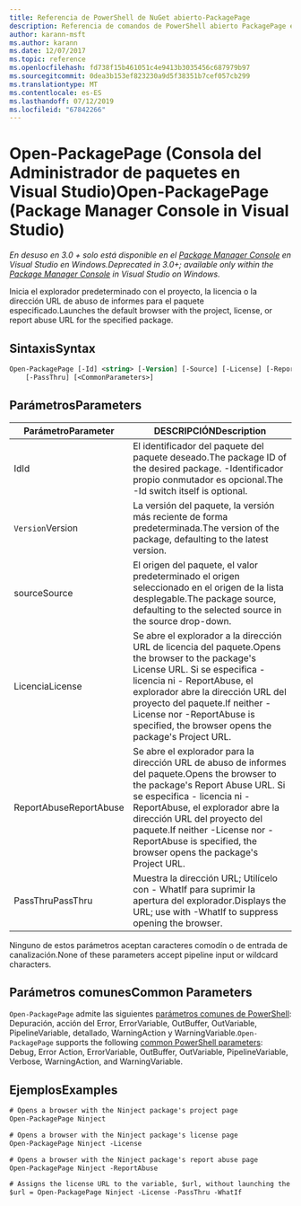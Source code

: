 ```yaml
---
title: Referencia de PowerShell de NuGet abierto-PackagePage
description: Referencia de comandos de PowerShell abierto PackagePage en la consola de administrador de paquetes de NuGet en Visual Studio.
author: karann-msft
ms.author: karann
ms.date: 12/07/2017
ms.topic: reference
ms.openlocfilehash: fd738f15b461051c4e9413b3035456c687979b97
ms.sourcegitcommit: 0dea3b153ef823230a9d5f38351b7cef057cb299
ms.translationtype: MT
ms.contentlocale: es-ES
ms.lasthandoff: 07/12/2019
ms.locfileid: "67842266"
---
```

# <a name="open-packagepage-package-manager-console-in-visual-studio"></a><span data-ttu-id="9a5fe-103">Open-PackagePage (Consola del Administrador de paquetes en Visual Studio)</span><span class="sxs-lookup"><span data-stu-id="9a5fe-103">Open-PackagePage (Package Manager Console in Visual Studio)</span></span>

<span data-ttu-id="9a5fe-104">*En desuso en 3.0 + solo está disponible en el [Package Manager Console](package-manager-console.md) en Visual Studio en Windows.*</span><span class="sxs-lookup"><span data-stu-id="9a5fe-104">*Deprecated in 3.0+; available only within the [Package Manager Console](package-manager-console.md) in Visual Studio on Windows.*</span></span>

<span data-ttu-id="9a5fe-105">Inicia el explorador predeterminado con el proyecto, la licencia o la dirección URL de abuso de informes para el paquete especificado.</span><span class="sxs-lookup"><span data-stu-id="9a5fe-105">Launches the default browser with the project, license, or report abuse URL for the specified package.</span></span>

## <a name="syntax"></a><span data-ttu-id="9a5fe-106">Sintaxis</span><span class="sxs-lookup"><span data-stu-id="9a5fe-106">Syntax</span></span>

```ps
Open-PackagePage [-Id] <string> [-Version] [-Source] [-License] [-ReportAbuse]
    [-PassThru] [<CommonParameters>]
```

## <a name="parameters"></a><span data-ttu-id="9a5fe-107">Parámetros</span><span class="sxs-lookup"><span data-stu-id="9a5fe-107">Parameters</span></span>

| <span data-ttu-id="9a5fe-108">Parámetro</span><span class="sxs-lookup"><span data-stu-id="9a5fe-108">Parameter</span></span> | <span data-ttu-id="9a5fe-109">DESCRIPCIÓN</span><span class="sxs-lookup"><span data-stu-id="9a5fe-109">Description</span></span> |
| --- | --- |
| <span data-ttu-id="9a5fe-110">Id</span><span class="sxs-lookup"><span data-stu-id="9a5fe-110">Id</span></span> | <span data-ttu-id="9a5fe-111">El identificador del paquete del paquete deseado.</span><span class="sxs-lookup"><span data-stu-id="9a5fe-111">The package ID of the desired package.</span></span> <span data-ttu-id="9a5fe-112">-Identificador propio conmutador es opcional.</span><span class="sxs-lookup"><span data-stu-id="9a5fe-112">The -Id switch itself is optional.</span></span> |
| <span data-ttu-id="9a5fe-113">`Version`</span><span class="sxs-lookup"><span data-stu-id="9a5fe-113">Version</span></span> | <span data-ttu-id="9a5fe-114">La versión del paquete, la versión más reciente de forma predeterminada.</span><span class="sxs-lookup"><span data-stu-id="9a5fe-114">The version of the package, defaulting to the latest version.</span></span> |
| <span data-ttu-id="9a5fe-115">source</span><span class="sxs-lookup"><span data-stu-id="9a5fe-115">Source</span></span> | <span data-ttu-id="9a5fe-116">El origen del paquete, el valor predeterminado el origen seleccionado en el origen de la lista desplegable.</span><span class="sxs-lookup"><span data-stu-id="9a5fe-116">The package source, defaulting to the selected source in the source drop-down.</span></span> |
| <span data-ttu-id="9a5fe-117">Licencia</span><span class="sxs-lookup"><span data-stu-id="9a5fe-117">License</span></span> | <span data-ttu-id="9a5fe-118">Se abre el explorador a la dirección URL de licencia del paquete.</span><span class="sxs-lookup"><span data-stu-id="9a5fe-118">Opens the browser to the package's License URL.</span></span> <span data-ttu-id="9a5fe-119">Si se especifica - licencia ni - ReportAbuse, el explorador abre la dirección URL del proyecto del paquete.</span><span class="sxs-lookup"><span data-stu-id="9a5fe-119">If neither -License nor -ReportAbuse is specified, the browser opens the package's Project URL.</span></span> |
| <span data-ttu-id="9a5fe-120">ReportAbuse</span><span class="sxs-lookup"><span data-stu-id="9a5fe-120">ReportAbuse</span></span> | <span data-ttu-id="9a5fe-121">Se abre el explorador para la dirección URL de abuso de informes del paquete.</span><span class="sxs-lookup"><span data-stu-id="9a5fe-121">Opens the browser to the package's Report Abuse URL.</span></span> <span data-ttu-id="9a5fe-122">Si se especifica - licencia ni - ReportAbuse, el explorador abre la dirección URL del proyecto del paquete.</span><span class="sxs-lookup"><span data-stu-id="9a5fe-122">If neither -License nor -ReportAbuse is specified, the browser opens the package's Project URL.</span></span> |
| <span data-ttu-id="9a5fe-123">PassThru</span><span class="sxs-lookup"><span data-stu-id="9a5fe-123">PassThru</span></span> | <span data-ttu-id="9a5fe-124">Muestra la dirección URL; Utilícelo con - WhatIf para suprimir la apertura del explorador.</span><span class="sxs-lookup"><span data-stu-id="9a5fe-124">Displays the URL; use with -WhatIf to suppress opening the browser.</span></span> |

<span data-ttu-id="9a5fe-125">Ninguno de estos parámetros aceptan caracteres comodín o de entrada de canalización.</span><span class="sxs-lookup"><span data-stu-id="9a5fe-125">None of these parameters accept pipeline input or wildcard characters.</span></span>

## <a name="common-parameters"></a><span data-ttu-id="9a5fe-126">Parámetros comunes</span><span class="sxs-lookup"><span data-stu-id="9a5fe-126">Common Parameters</span></span>

<span data-ttu-id="9a5fe-127">`Open-PackagePage` admite las siguientes [parámetros comunes de PowerShell](http://go.microsoft.com/fwlink/?LinkID=113216): Depuración, acción del Error, ErrorVariable, OutBuffer, OutVariable, PipelineVariable, detallado, WarningAction y WarningVariable.</span><span class="sxs-lookup"><span data-stu-id="9a5fe-127">`Open-PackagePage` supports the following [common PowerShell parameters](http://go.microsoft.com/fwlink/?LinkID=113216): Debug, Error Action, ErrorVariable, OutBuffer, OutVariable, PipelineVariable, Verbose, WarningAction, and WarningVariable.</span></span>

## <a name="examples"></a><span data-ttu-id="9a5fe-128">Ejemplos</span><span class="sxs-lookup"><span data-stu-id="9a5fe-128">Examples</span></span>

```ps
# Opens a browser with the Ninject package's project page
Open-PackagePage Ninject

# Opens a browser with the Ninject package's license page
Open-PackagePage Ninject -License

# Opens a browser with the Ninject package's report abuse page  
Open-PackagePage Ninject -ReportAbuse

# Assigns the license URL to the variable, $url, without launching the browser
$url = Open-PackagePage Ninject -License -PassThru -WhatIf
```